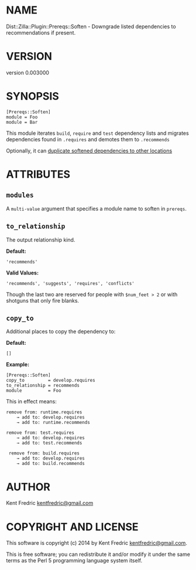 # NAME

Dist::Zilla::Plugin::Prereqs::Soften - Downgrade listed dependencies to recommendations if present.

# VERSION

version 0.003000

# SYNOPSIS

    [Prereqs::Soften]
    module = Foo
    module = Bar

This module iterates `build`, `require` and `test` dependency lists and migrates dependencies found in `.requires` and
demotes them to `.recommends`

Optionally, it can [duplicate softened dependencies to other locations](#copy_to)

# ATTRIBUTES

## `modules`

A `multi-value` argument that specifies a module name to soften in `prereqs`.

## `to_relationship`

The output relationship kind.

__Default:__

    'recommends'

__Valid Values:__

    'recommends', 'suggests', 'requires', 'conflicts'

Though the last two are reserved for people with `$num_feet > 2` or with shotguns that only fire blanks.

## `copy_to`

Additional places to copy the dependency to:

__Default:__

    []

__Example:__

    [Prereqs::Soften]
    copy_to         = develop.requires
    to_relationship = recommends
    module          = Foo

This in effect means:

    remove from: runtime.requires
        → add to: develop.requires
        → add to: runtime.recommends

    remove from: test.requires
        → add to: develop.requires
        → add to: test.recommends

     remove from: build.requires
        → add to: develop.requires
        → add to: build.recommends

# AUTHOR

Kent Fredric <kentfredric@gmail.com>

# COPYRIGHT AND LICENSE

This software is copyright (c) 2014 by Kent Fredric <kentfredric@gmail.com>.

This is free software; you can redistribute it and/or modify it under
the same terms as the Perl 5 programming language system itself.
